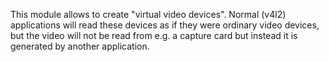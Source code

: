 This module allows to create "virtual video devices". Normal (v4l2)
applications will read these devices as if they were ordinary video devices,
but the video will not be read from e.g. a capture card but instead it is
generated by another application.
